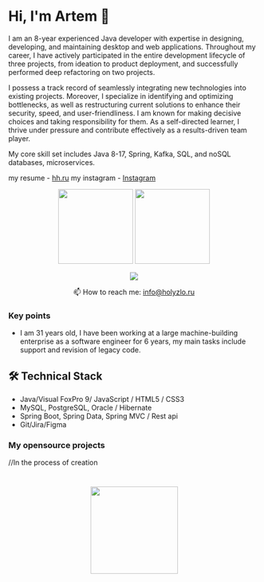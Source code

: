 # Hi, I'm Artem 👋
I am an 8-year experienced Java developer with expertise in designing, developing, and maintaining desktop and
web applications. Throughout my career, I have actively participated in the entire development lifecycle of three
projects, from ideation to product deployment, and successfully performed deep refactoring on two projects. 

I possess a track record of seamlessly integrating new technologies into existing projects. Moreover, I specialize
in identifying and optimizing bottlenecks, as well as restructuring current solutions to enhance their security,
speed, and user-friendliness. I am known for making decisive choices and taking responsibility for them. As a
self-directed learner, I thrive under pressure and contribute effectively as a results-driven team player.

My core skill set includes Java 8-17, Spring, Kafka, SQL, and noSQL databases, microservices.

my resume - <a href='https://tbilisi.headhunter.ge/resume/d49f9480ff0c54fe2a0039ed1f417866646756'>hh.ru</a>
my instagram - <a href='https://www.instagram.com/holyzlo/'>Instagram</a>
<p align='center'>
   <a href="https://github-readme-stats.vercel.app/api?username=HolyZlo&show_icons=true&count_private=true"><img
           height=150
           src="https://github-readme-stats.vercel.app/api?username=HolyZlo&show_icons=true&count_private=true"/></a>
   <a href="https://github.com/HolyZlo/github-readme-stats"><img height=150
                                                                  src="https://github-readme-stats.vercel.app/api/top-langs/?username=HolyZlo&layout=compact"/></a>
</p>

<p align='center'>
     <a href="https://t.me/holy_zlo">
       <img src="https://img.shields.io/badge/Telegram-2CA5E0?style=for-the-badge&logo=telegram&logoColor=white"/>
   </a>
<p align='center'>
   📫 How to reach me: <a href='mailto:holyzlo91@gmail.com'>info@holyzlo.ru</a>
</p>


### Key points
*   I am 31 years old, I have been working at a large machine-building enterprise as a software engineer for 6 years, my main tasks include support and revision of legacy code.


## 🛠 Technical Stack
*   Java/Visual FoxPro 9/ JavaScript / HTML5 / CSS3
*   MySQL, PostgreSQL, Oracle / Hibernate
*   Spring Boot, Spring Data, Spring MVC / Rest api
*   Git/Jira/Figma

### My opensource projects
//In the process of creation

<div align="center" style="margin: 40px 0">
   <a href="https://github.com/HolyZlo/github-profile-views-counter">
       <img width="175px" src="https://komarev.com/ghpvc/?username=HolyZlo&color=DE002D">
   </a>
</div>
